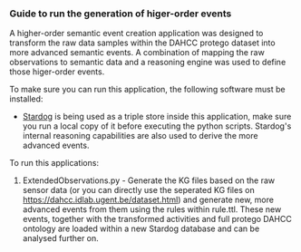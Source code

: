 ### Guide to run the generation of higer-order events

A higher-order semantic event creation application was designed to transform the raw data samples within the DAHCC protego dataset into more advanced semantic events.
A combination of mapping the raw observations to semantic data and a reasoning engine was used to define those higer-order events.

To make sure you can run this application, the following software must be installed:
- [Stardog](https://www.stardog.com) is being used as a triple store inside this application, make sure you run a local copy of it before executing the python scripts. Stardog's internal reasoning capabilities are also used to derive the more advanced events.

To run this applications:
1) ExtendedObservations.py - Generate the KG files based on the raw sensor data (or you can directly use the seperated KG files on https://dahcc.idlab.ugent.be/dataset.html)
and generate new, more advanced events from them using the rules within rule.ttl. These new events, together with the transformed activities and full protego DAHCC ontology
are loaded within a new Stardog database and can be analysed further on.
